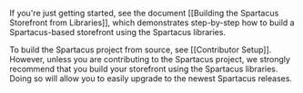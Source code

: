 If you're just getting started, see the document [[Building the Spartacus Storefront from Libraries]], which demonstrates step-by-step how to build a Spartacus-based storefront using the Spartacus libraries.

To build the Spartacus project from source, see [[Contributor Setup]]. However, unless you are contributing to the Spartacus project, we strongly recommend that you build your storefront using the Spartacus libraries. Doing so will allow you to easily upgrade to the newest Spartacus releases.